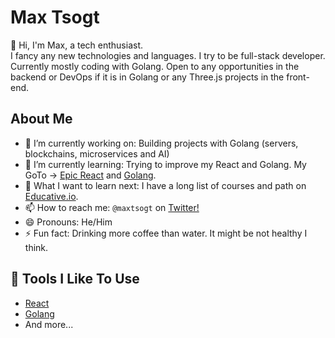# Max Tsogt

👋 Hi, I'm Max, a tech enthusiast.  
I fancy any new technologies and languages. I try to be full-stack developer. Currently mostly coding with Golang.
Open to any opportunities in the backend or DevOps if it is in Golang or any Three.js projects in the front-end. 

## About Me

-   🔭 I’m currently working on: Building projects with Golang (servers, blockchains, microservices and AI)
-   🌱 I’m currently learning: Trying to improve my React and Golang. My GoTo -> [Epic React](https://epicreact.dev/) and [Golang](https://www.ardanlabs.com/).
-   🤔 What I want to learn next: I have a long list of courses and path on [Educative.io](https://educative.io).
-   📫 How to reach me: `@maxtsogt` on [Twitter!](https://twitter.com/maxtsogt)
-   😄 Pronouns: He/Him
-   ⚡ Fun fact: Drinking more coffee than water. It might be not healthy I think. 

## 🔧 Tools I Like To Use

-   [React](https://reactjs.org/)
-   [Golang](https://go.dev/)
-   And more... 
